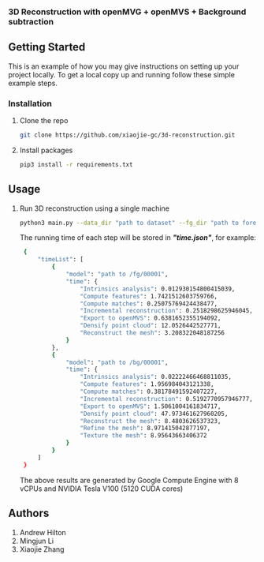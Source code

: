 <h3>3D Reconstruction with openMVG + openMVS + Background subtraction</h3>

<!-- GETTING STARTED -->
## Getting Started

This is an example of how you may give instructions on setting up your project locally.
To get a local copy up and running follow these simple example steps.

### Installation

1. Clone the repo

   ```sh
   git clone https://github.com/xiaojie-gc/3d-reconstruction.git
   ```
3. Install packages

   ```sh
   pip3 install -r requirements.txt
   ```

<!-- USAGE EXAMPLES -->
## Usage

1. Run 3D reconstruction using a single machine

    ```sh
    python3 main.py --data_dir "path to dataset" --fg_dir "path to foreground" --bg_dir "path to background" --output_dir "path to final output"
    ```
   The running time of each step will be stored in ***"time.json"***, for example:
   ```sh
    {
        "timeList": [
            {
                "model": "path to /fg/00001",
                "time": {
                    "Intrinsics analysis": 0.012930154800415039,
                    "Compute features": 1.7421512603759766,
                    "Compute matches": 0.25075769424438477,
                    "Incremental reconstruction": 0.2518298625946045,
                    "Export to openMVS": 0.6381652355194092,
                    "Densify point cloud": 12.0526442527771,
                    "Reconstruct the mesh": 3.208322048187256
                }
            },
            {
                "model": "path to /bg/00001",
                "time": {
                    "Intrinsics analysis": 0.02222466468811035,
                    "Compute features": 1.956984043121338,
                    "Compute matches": 0.38178491592407227,
                    "Incremental reconstruction": 0.5192770957946777,
                    "Export to openMVS": 1.5061004161834717,
                    "Densify point cloud": 47.973461627960205,
                    "Reconstruct the mesh": 8.4803626537323,
                    "Refine the mesh": 8.971415042877197,
                    "Texture the mesh": 8.95643663406372
                }
            }
        ]
    }
    ```
   The above results are generated by Google Compute Engine with 8 vCPUs and NVIDIA Tesla V100 (5120 CUDA cores)
   
   
    
## Authors

1. Andrew Hilton
2. Mingjun Li
3. Xiaojie Zhang
